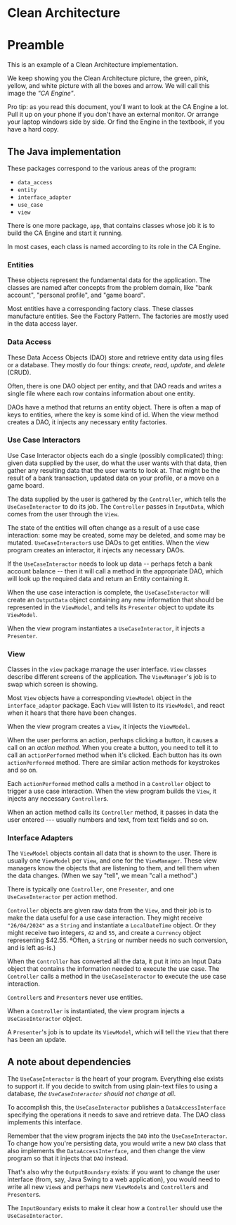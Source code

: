# Clean Architecture

# Preamble

This is an example of a Clean Architecture implementation.

We keep showing you the Clean Architecture picture, the green, pink, yellow, and
white picture with all the boxes and arrow. We will call this image the _"CA
Engine"_.

Pro tip: as you read this document, you'll want to look at the CA Engine a lot.
Pull it up on your phone if you don't have an external monitor. Or arrange your
laptop windows side by side. Or find the Engine in the textbook, if you have
a hard copy.

## The Java implementation

These packages correspond to the various areas of the program:

* `data_access`
* `entity`
* `interface_adapter`
* `use_case`
* `view`

There is one more package, `app`, that contains classes whose job it is to build
the CA Engine and start it running.

In most cases, each class is named according to its role in the CA Engine.

### Entities

These objects represent the fundamental data for the application. The classes
are named after concepts from the problem domain, like "bank account", "personal
profile", and "game board".

Most entities have a corresponding factory class. These classes manufacture
entities. See the Factory Pattern. The factories are mostly used in the data
access layer.

### Data Access

These Data Access Objects (DAO) store and retrieve entity data using files or a
database. They mostly do four things: _create_, _read_, _update_, and _delete_
(CRUD).

Often, there is one DAO object per entity, and that DAO reads and writes a
single file where each row contains information about one entity.

DAOs have a method that returns an entity object. There is often a map of keys
to entities, where the key is some kind of id.  When the view method creates a
DAO, it injects any necessary entity factories.

### Use Case Interactors

Use Case Interactor objects each do a single (possibly complicated) thing: given
data supplied by the user, do what the user wants with that data, then gather
any resulting data that the user wants to look at. That might be the result of a
bank transaction, updated data on your profile, or a move on a game board.

The data supplied by the user is gathered by the `Controller`, which tells the
`UseCaseInteractor` to do its job. The `Controller` passes in `InputData`, which
comes from the user through the `View`.

The state of the entities will often change as a result of a use case
interaction: some may be created, some may be deleted, and some may be mutated. 
`UseCaseInteractor`s use DAOs to get entities. When the view program creates an
interactor, it injects any necessary DAOs.

If the `UseCaseInteractor` needs to look up data -- perhaps fetch a bank account
balance -- then it will call a method in the appropriate DAO, which will look
up the required data and return an Entity containing it.

When the use case interaction is complete, the `UseCaseInteractor` will create
an `OutputData` object containing any new information that should be represented
in the `ViewModel`, and tells its `Presenter` object to update its `ViewModel`.

When the view program instantiates a `UseCaseInteractor`, it injects a
`Presenter`.

### View

Classes in the `view` package manage the user interface. `View` classes describe
different screens of the application. The `ViewManager`'s job is to swap which
screen is showing.

Most `View` objects have a corresponding `ViewModel` object in the
`interface_adaptor` package. Each `View` will listen to its `ViewModel`, and
react when it hears that there have been changes.

When the view program creates a `View`, it injects the `ViewModel`.

When the user performs an action, perhaps clicking a button, it causes a call on
an _action method_. When you create a button, you need to tell it to call an
`actionPerformed` method when it's clicked. Each button has its own
`actionPerformed` method. There are similar action methods for keystrokes and so on.

Each `actionPerformed` method calls a method in a `Controller` object to trigger
a use case interaction. When the view program builds the `View`, it injects any
necessary `Controller`s.

When an action method calls its `Controller` method, it passes in data the user
entered --- usually numbers and text, from text fields and so on.

### Interface Adapters

The `ViewModel` objects contain all data that is shown to the user. There is
usually one `ViewModel` per `View`, and one for the `ViewManager`. These view
managers know the objects that are listening to them, and tell them when the
data changes. (When we say "tell", we mean "call a method".)

There is typically one `Controller`, one `Presenter`, and one
`UseCaseInteractor` per action method.

`Controller` objects are given raw data from the `View`, and their job is to
make the data useful for a use case interaction. They might receive
`"26/04/2024"` as a `String` and instantiate a `LocalDateTime` object. Or they
might receive two integers, `42` and `55`, and create a `Currency` object
representing $42.55. ªOften, a `String` or number needs no such conversion, and
is left as-is.)

When the `Controller` has converted all the data, it put it into an Input Data
object that contains the information needed to execute the use case. The
`Controller` calls a method in the `UseCaseInteractor` to execute the use case
interaction.

`Controller`s and `Presenter`s never use entities.

When a `Controller` is instantiated, the view program injects a
`UseCaseInteractor` object.

A `Presenter`'s job is to update its `ViewModel`, which will tell the `View`
that there has been an update.

## A note about dependencies

The `UseCaseInteractor` is the heart of your program. Everything else exists to
support it. If you decide to switch from using plain-text files to using a
database, _the `UseCaseInteractor` should not change at all_.

To accomplish this, the `UseCaseInteractor` publishes a `DataAccessInterface`
specifying the operations it needs to save and retrieve data. The DAO class
implements this interface.

Remember that the view program injects the `DAO` into the `UseCaseInteractor`.
To change how you're persisting data, you would write a new `DAO` class that also
implements the `DataAccessInterface`, and then change the view program so that
it injects that `DAO` instead.

That's also why the `OutputBoundary` exists: if you want to change the user
interface (from, say, Java Swing to a web application), you would need to write
all new `View`s and perhaps new `ViewModel`s and `Controller`s and `Presenter`s.

The `InputBoundary` exists to make it clear how a `Controller` should use the
`UseCaseInteractor`.
